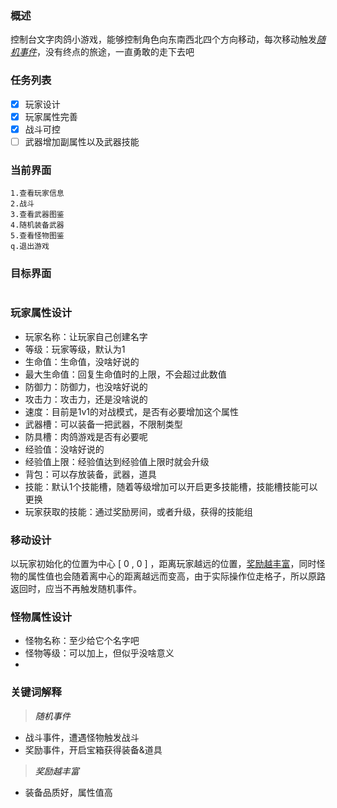 ### 概述

控制台文字肉鸽小游戏，能够控制角色向东南西北四个方向移动，每次移动触发[*随机事件*](#section1)，没有终点的旅途，一直勇敢的走下去吧

### 任务列表

-   [x] 玩家设计
-   [x] 玩家属性完善
-   [x] 战斗可控
-   [ ] 武器增加副属性以及武器技能

### 当前界面

```
1.查看玩家信息
2.战斗
3.查看武器图鉴
4.随机装备武器
5.查看怪物图鉴
q.退出游戏
```

### 目标界面

```
```

### 玩家属性设计

+ 玩家名称：让玩家自己创建名字
+ 等级：玩家等级，默认为1
+ 生命值：生命值，没啥好说的
+ 最大生命值：回复生命值时的上限，不会超过此数值
+ 防御力：防御力，也没啥好说的
+ 攻击力：攻击力，还是没啥说的
+ 速度：目前是1v1的对战模式，是否有必要增加这个属性
+ 武器槽：可以装备一把武器，不限制类型
+ 防具槽：肉鸽游戏是否有必要呢
+ 经验值：没啥好说的
+ 经验值上限：经验值达到经验值上限时就会升级
+ 背包：可以存放装备，武器，道具
+ 技能：默认1个技能槽，随着等级增加可以开启更多技能槽，技能槽技能可以更换
+ 玩家获取的技能：通过奖励房间，或者升级，获得的技能组

### 移动设计

以玩家初始化的位置为中心 [ 0 , 0 ] ，距离玩家越远的位置，[奖励越丰富](#section2)，同时怪物的属性值也会随着离中心的距离越远而变高，由于实际操作位走格子，所以原路返回时，应当不再触发随机事件。

### 怪物属性设计

+ 怪物名称：至少给它个名字吧
+ 怪物等级：可以加上，但似乎没啥意义
+ 

### 关键词解释

> <a id="section1">*随机事件*</a>

- 战斗事件，遭遇怪物触发战斗
- 奖励事件，开启宝箱获得装备&道具

> <a id="section2">*奖励越丰富*</a>

+ 装备品质好，属性值高

